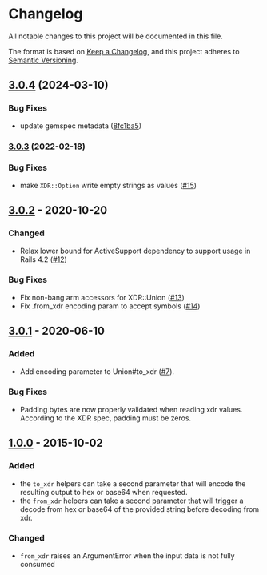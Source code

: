# Changelog

All notable changes to this project will be documented in this file.

The format is based on [Keep a Changelog](https://keepachangelog.com/en/1.0.0/),
and this project adheres to [Semantic Versioning](https://semver.org/spec/v2.0.0.html).

## [3.0.4](https://github.com/astroband/ruby-xdr/compare/v3.0.3...v3.0.4) (2024-03-10)


### Bug Fixes

* update gemspec metadata ([8fc1ba5](https://github.com/astroband/ruby-xdr/commit/8fc1ba5126537116f8dc6017c4354b17d5285578))

### [3.0.3](https://github.com/astroband/ruby-xdr/compare/v3.0.2...v3.0.3) (2022-02-18)
### Bug Fixes
- make `XDR::Option` write empty strings as values ([#15](https://github.com/astroband/ruby-xdr/pull/15))


## [3.0.2](https://github.com/astroband/ruby-xdr/compare/v3.0.1...v3.0.2) - 2020-10-20
### Changed
- Relax lower bound for ActiveSupport dependency to support usage in Rails 4.2 ([#12](https://github.com/astroband/ruby-xdr/pull/12))

### Bug Fixes
- Fix non-bang arm accessors for XDR::Union ([#13](https://github.com/astroband/ruby-xdr/pull/13))
- Fix .from_xdr encoding param to accept symbols ([#14](https://github.com/astroband/ruby-xdr/pull/14))


## [3.0.1](https://github.com/astroband/ruby-xdr/compare/v3.0.0...v3.0.1) - 2020-06-10
### Added
- Add encoding parameter to Union#to_xdr ([#7](https://github.com/astroband/ruby-xdr/pull/7)).

### Bug Fixes
- Padding bytes are now properly validated when reading xdr values.  According to the XDR spec, padding must be zeros.


## [1.0.0](https://github.com/astroband/ruby-xdr/compare/v0.1.0...v1.0.0) - 2015-10-02
### Added
- the `to_xdr` helpers can take a second parameter that will encode the resulting output to hex or base64 when requested.
- the `from_xdr` helpers can take a second parameter that will trigger a decode from hex or base64 of the provided string before decoding from xdr.

### Changed
- `from_xdr` raises an ArgumentError when the input data is not fully consumed
